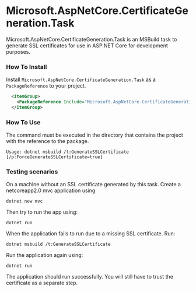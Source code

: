 Microsoft.AspNetCore.CertificateGeneration.Task
===============================================
Microsoft.AspNetCore.CertificateGeneration.Task is an MSBuild task to generate SSL certificates
for use in ASP.NET Core for development purposes.

### How To Install

Install `Microsoft.AspNetCore.CertificateGeneration.Task` as a `PackageReference` to your project.

```xml
  <ItemGroup>
    <PackageReference Include="Microsoft.AspNetCore.CertificateGeneration.Task" Version="2.0.0" />
  </ItemGroup>
```

### How To Use

The command must be executed in the directory that contains the project with the reference to the package.

    Usage: dotnet msbuild /t:GenerateSSLCertificate [/p:ForceGenerateSSLCertificate=true]

### Testing scenarios

On a machine without an SSL certificate generated by this task. Create a netcoreapp2.0 mvc application using

```
dotnet new mvc
```

Then try to run the app using:

```
dotnet run
```

When the application fails to run due to a missing SSL certificate. Run:

```
dotnet msbuild /t:GenerateSSLCertificate
```

Run the application again using:

```
dotnet run
```

The application should run successfully. You will still have to trust the certificate as a separate step.
